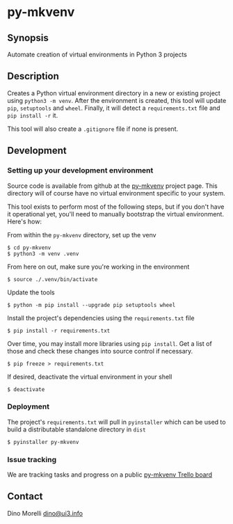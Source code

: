 # py-mkvenv


## Synopsis

Automate creation of virtual environments in Python 3 projects


## Description

Creates a Python virtual environment directory in a new or existing project
using `python3 -m venv`. After the environment is created, this tool will
update `pip`, `setuptools` and `wheel`. Finally, it will detect a
`requirements.txt` file and `pip install -r` it.

This tool will also create a `.gitignore` file if none is present.


## Development

### Setting up your development environment

Source code is available from github at the
[py-mkvenv](https://github.com/dino-/py-mkvenv) project page. This directory
will of course have no virtual environment specific to your system.

This tool exists to perform most of the following steps, but if you don't have
it operational yet, you'll need to manually bootstrap the virtual environment.
Here's how:

From within the `py-mkvenv` directory, set up the venv

    $ cd py-mkvenv
    $ python3 -m venv .venv

From here on out, make sure you're working in the environment

    $ source ./.venv/bin/activate

Update the tools

    $ python -m pip install --upgrade pip setuptools wheel

Install the project's dependencies using the `requirements.txt` file

    $ pip install -r requirements.txt

Over time, you may install more libraries using `pip install`. Get a list of
those and check these changes into source control if necessary.

    $ pip freeze > requirements.txt

If desired, deactivate the virtual environment in your shell

    $ deactivate

### Deployment

The project's `requirements.txt` will pull in `pyinstaller` which can be used
to build a distributable standalone directory in `dist`

    $ pyinstaller py-mkvenv

### Issue tracking

We are tracking tasks and progress on a public [py-mkvenv Trello
board](https://trello.com/b/hkjMdAbG/py-mkvenv)


## Contact

Dino Morelli <dino@ui3.info>
